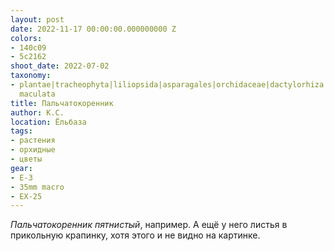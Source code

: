 ```yaml
---
layout: post
date: 2022-11-17 00:00:00.000000000 Z
colors:
- 140c09
- 5c2162
shoot_date: 2022-07-02
taxonomy:
- plantae|tracheophyta|liliopsida|asparagales|orchidaceae|dactylorhiza|dactylorhiza
  maculata
title: Пальчатокоренник
author: К.С.
location: Ёльбаза
tags:
- растения
- орхидные
- цветы
gear:
- E-3
- 35mm macro
- EX-25
---
```

_Пальчатокоренник пятнистый_, например. А ещё у него листья в прикольную крапинку, хотя этого и не видно на картинке.

